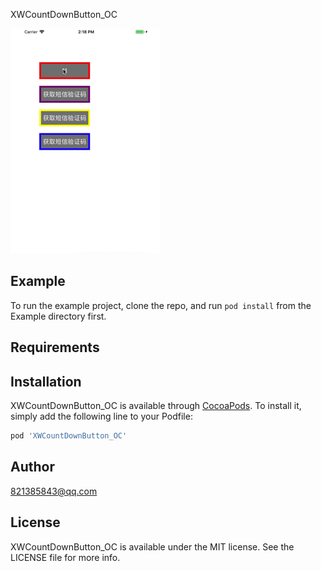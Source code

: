XWCountDownButton_OC

![输入图片说明](https://github.com/821385843/XWCountDownButtonDemo/blob/master/img.gif "在这里输入图片标题")

## Example

To run the example project, clone the repo, and run `pod install` from the Example directory first.

## Requirements

## Installation

XWCountDownButton_OC is available through [CocoaPods](https://cocoapods.org). To install
it, simply add the following line to your Podfile:

```ruby
pod 'XWCountDownButton_OC'
```

## Author

821385843@qq.com

## License

XWCountDownButton_OC is available under the MIT license. See the LICENSE file for more info.

